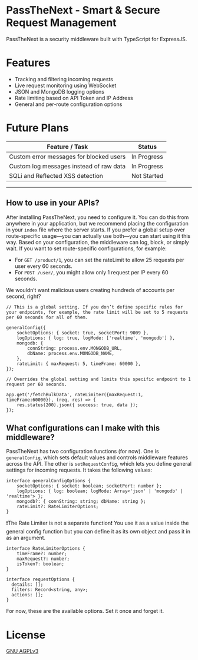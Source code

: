 # PassTheNext - Smart & Secure Request Management

PassTheNext is a security middleware built with TypeScript for ExpressJS.

# Features

- Tracking and filtering incoming requests
- Live request monitoring using WebSocket
- JSON and MongoDB logging options
- Rate limiting based on API Token and IP Address
- General and per-route configuration options

# Future Plans

| Feature / Task                                               | Status         |
|--------------------------------------------------------------|----------------|
| Custom error messages for blocked users                      | In Progress   |
| Custom log messages instead of raw data                       | In Progress	 |
| SQLi and Reflected XSS detection                             | Not Started 	 |
---

## How to use in your APIs?

After installing PassTheNext, you need to configure it. You can do this from anywhere in your application, but we recommend placing the configuration in your ```index``` file where the server starts. If you prefer a global setup over route-specific usage—you can actually use both—you can start using it this way. Based on your configuration, the middleware can log, block, or simply wait. If you want to set route-specific configurations, for example:

- For ```GET /product/1```, you can set the rateLimit to allow 25 requests per user every 60 seconds.
- For ```POST /user/```, you might allow only 1 request per IP every 60 seconds.

We wouldn’t want malicious users creating hundreds of accounts per second, right?

```
// This is a global setting. If you don’t define specific rules for your endpoints, for example, the rate limit will be set to 5 requests per 60 seconds for all of them.

generalConfig({
	socketOptions: { socket: true, socketPort: 9009 },
	logOptions: { log: true, logMode: ['realtime', 'mongodb'] },
	mongodb: {
		connString: process.env.MONGODB_URL,
		dbName: process.env.MONGODB_NAME,
	},
	rateLimit: { maxRequest: 5, timeFrame: 60000 },
});
```
```
// Overrides the global setting and limits this specific endpoint to 1 request per 60 seconds.

app.get('/fetchBulkData', rateLimiter({maxRequest:1, timeFrame:60000}), (req, res) => {
	res.status(200).json({ success: true, data });
});
```
## What configurations can I make with this middleware?

PassTheNext has two configuration functions (for now). One is ```generalConfig```, which sets default values and controls middleware features across the API. The other is ```setRequestConfig```, which lets you define general settings for incoming requests. It takes the following values:

```
interface generalConfigOptions {
	socketOptions: { socket: boolean; socketPort: number };
	logOptions: { log: boolean; logMode: Array<'json' | 'mongodb' | 'realtime'> };
	mongodb?: { connString: string; dbName: string };
	rateLimit?: RateLimiterOptions;
}
```
❗The Rate Limiter is not a separate function❗ You use it as a value inside the general config function but you can define it as its own object and pass it in as an argument.
```
interface RateLimiterOptions {
	timeFrame?: number;
	maxRequest?: number;
	isToken?: boolean;
}
```
```
interface requestOptions {
  details: [];
  filters: Record<string, any>;
  actions: [];
}
```
For now, these are the available options. Set it once and forget it.

# License
[GNU AGPLv3](https://choosealicense.com/licenses/agpl-3.0/)
